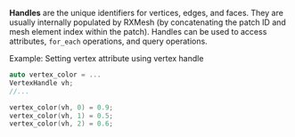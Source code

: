 **Handles** are the unique identifiers for vertices, edges, and faces. They are usually internally populated by RXMesh (by concatenating the patch ID and mesh element index within the patch). Handles can be used to access attributes, `for_each` operations, and query operations.

Example: Setting vertex attribute using vertex handle

```c++
auto vertex_color = ...    
VertexHandle vh; 
//...

vertex_color(vh, 0) = 0.9;
vertex_color(vh, 1) = 0.5;
vertex_color(vh, 2) = 0.6;
```